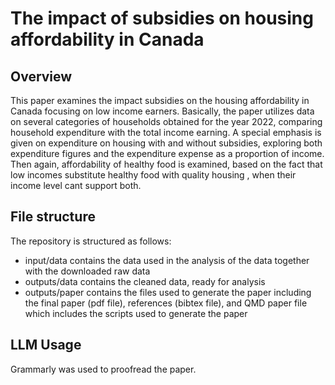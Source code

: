 # The impact of subsidies on housing affordability in Canada
## Overview
This paper examines the impact subsidies on the housing affordability in Canada focusing on   low income earners.  Basically, the paper utilizes data  on several categories of households obtained  for the year 2022,  comparing  household expenditure with the total income earning. A special emphasis is given on expenditure on housing with and without subsidies, exploring  both expenditure figures and  the expenditure expense as a proportion of income.  Then again, affordability of healthy food is  examined, based on the  fact that low incomes substitute healthy food with quality housing ,  when their income level cant support both. 
## File structure 
The repository is structured as follows:
* input/data contains the data used in the analysis of the data together with the downloaded raw data
* outputs/data contains the cleaned data, ready for analysis 
* outputs/paper contains the files used to generate the paper including the final paper (pdf file), references (bibtex file), and QMD paper file which includes the scripts used to generate the paper
## LLM Usage 
Grammarly was used to proofread the paper. 
